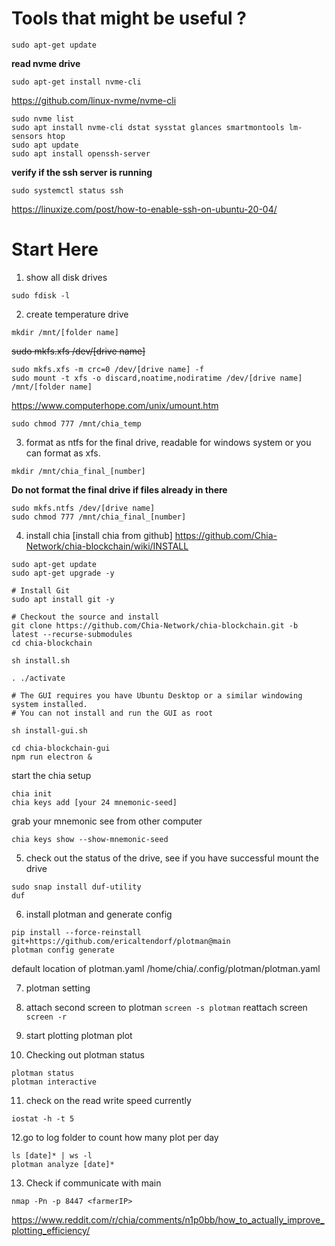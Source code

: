 # Tools that might be useful ?

```shell 
sudo apt-get update
```
__read nvme drive__
```shell 
sudo apt-get install nvme-cli
```

https://github.com/linux-nvme/nvme-cli

```shell 
sudo nvme list
sudo apt install nvme-cli dstat sysstat glances smartmontools lm-sensors htop
sudo apt update
sudo apt install openssh-server
```
__verify if the ssh server is running__
```shell 
sudo systemctl status ssh
```

https://linuxize.com/post/how-to-enable-ssh-on-ubuntu-20-04/

<!-------------------	Start here	------------------->
# Start Here

1. show all disk drives
```shell 
sudo fdisk -l
```


2. create temperature drive
```shell 
mkdir /mnt/[folder name]

```
~~sudo mkfs.xfs /dev/[drive name]~~
```shell
sudo mkfs.xfs -m crc=0 /dev/[drive name] -f
sudo mount -t xfs -o discard,noatime,nodiratime /dev/[drive name] /mnt/[folder name]
```

https://www.computerhope.com/unix/umount.htm

```shell 
sudo chmod 777 /mnt/chia_temp
```

3. format as ntfs for the final drive, readable for windows system or you can format as xfs.
```shell 
mkdir /mnt/chia_final_[number]
```

__Do not format the final drive if files already in there__
```shell 
sudo mkfs.ntfs /dev/[drive name]
sudo chmod 777 /mnt/chia_final_[number]
```

4. install chia
[install chia from github]
https://github.com/Chia-Network/chia-blockchain/wiki/INSTALL
```shell
sudo apt-get update
sudo apt-get upgrade -y

# Install Git
sudo apt install git -y

# Checkout the source and install
git clone https://github.com/Chia-Network/chia-blockchain.git -b latest --recurse-submodules
cd chia-blockchain

sh install.sh

. ./activate

# The GUI requires you have Ubuntu Desktop or a similar windowing system installed.
# You can not install and run the GUI as root

sh install-gui.sh

cd chia-blockchain-gui
npm run electron &
```

start the chia setup
```shell 
chia init
chia keys add [your 24 mnemonic-seed]
```
grab your mnemonic see from other computer
```shell 
chia keys show --show-mnemonic-seed
```

5. check out the status of the drive, see if you have successful mount the drive
```shell 
sudo snap install duf-utility
duf
```


6. install plotman and generate config
```shell
pip install --force-reinstall git+https://github.com/ericaltendorf/plotman@main
plotman config generate
```

default location of plotman.yaml
/home/chia/.config/plotman/plotman.yaml

7. plotman setting

8. attach second screen to plotman
`screen -s plotman`
reattach screen
`screen -r`

9. start plotting
plotman plot

10. Checking out plotman status
```shell
plotman status
plotman interactive
```

11. check on the read write speed currently
```shell
iostat -h -t 5
```

12.go to log folder to count how many plot per day
```shell
ls [date]* | ws -l
plotman analyze [date]*
```

13. Check if communicate with main
```shell
nmap -Pn -p 8447 <farmerIP>
```

https://www.reddit.com/r/chia/comments/n1p0bb/how_to_actually_improve_plotting_efficiency/

